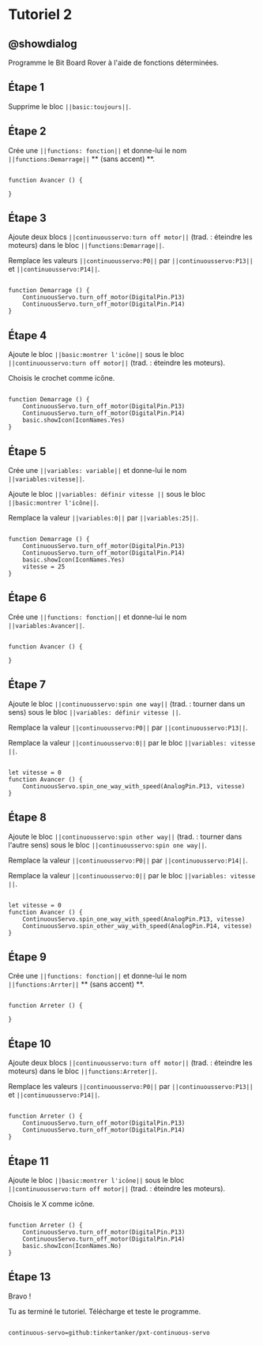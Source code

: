 # Tutoriel 2

## @showdialog

Programme le Bit Board Rover à l'aide de fonctions déterminées.


## Étape 1

Supprime le bloc ``||basic:toujours||``.

## Étape 2

Crée une ``||functions: fonction||`` et donne-lui le nom ``||functions:Demarrage||`` ** (sans accent) **.

```blocks

function Avancer () {
	
}

```

## Étape 3

Ajoute deux blocs ``||continuousservo:turn off motor||`` (trad. : éteindre les moteurs) dans le bloc ``||functions:Demarrage||``.

Remplace les valeurs ``||continuousservo:P0||`` par ``||continuousservo:P13||`` et ``||continuousservo:P14||``.

```blocks

function Demarrage () {
    ContinuousServo.turn_off_motor(DigitalPin.P13)
    ContinuousServo.turn_off_motor(DigitalPin.P14)
}

```

## Étape 4

Ajoute le bloc ``||basic:montrer l'icône||`` sous le bloc ``||continuousservo:turn off motor||`` (trad. : éteindre les moteurs).

Choisis le crochet comme icône.

```blocks

function Demarrage () {
    ContinuousServo.turn_off_motor(DigitalPin.P13)
    ContinuousServo.turn_off_motor(DigitalPin.P14)
    basic.showIcon(IconNames.Yes)
}

```

## Étape 5

Crée une ``||variables: variable||`` et donne-lui le nom ``||variables:vitesse||``.

Ajoute le bloc ``||variables: définir vitesse ||`` sous le bloc ``||basic:montrer l'icône||``.

Remplace la valeur ``||variables:0||`` par ``||variables:25||``.

```blocks

function Demarrage () {
    ContinuousServo.turn_off_motor(DigitalPin.P13)
    ContinuousServo.turn_off_motor(DigitalPin.P14)
    basic.showIcon(IconNames.Yes)
    vitesse = 25
}

```

## Étape 6

Crée une ``||functions: fonction||`` et donne-lui le nom ``||variables:Avancer||``.

```blocks

function Avancer () {
	
}

```

## Étape 7

Ajoute le bloc ``||continuousservo:spin one way||`` (trad. : tourner dans un sens) sous le bloc ``||variables: définir vitesse ||``.

Remplace la valeur ``||continuousservo:P0||`` par ``||continuousservo:P13||``.

Remplace la valeur ``||continuousservo:0||`` par le bloc ``||variables: vitesse ||``.

```blocks

let vitesse = 0
function Avancer () {
    ContinuousServo.spin_one_way_with_speed(AnalogPin.P13, vitesse)
}

```

## Étape 8

Ajoute le bloc ``||continuousservo:spin other way||`` (trad. : tourner dans l'autre sens) sous le bloc ``||continuousservo:spin one way||``.

Remplace la valeur ``||continuousservo:P0||`` par ``||continuousservo:P14||``.

Remplace la valeur ``||continuousservo:0||`` par le bloc ``||variables: vitesse ||``.

```blocks

let vitesse = 0
function Avancer () {
    ContinuousServo.spin_one_way_with_speed(AnalogPin.P13, vitesse)
    ContinuousServo.spin_other_way_with_speed(AnalogPin.P14, vitesse)
}

```

## Étape 9

Crée une ``||functions: fonction||`` et donne-lui le nom ``||functions:Arrter||`` ** (sans accent) **.

```blocks

function Arreter () {
	
}

```

## Étape 10

Ajoute deux blocs ``||continuousservo:turn off motor||`` (trad. : éteindre les moteurs) dans le bloc ``||functions:Arreter||``.

Remplace les valeurs ``||continuousservo:P0||`` par ``||continuousservo:P13||`` et ``||continuousservo:P14||``.

```blocks

function Arreter () {
    ContinuousServo.turn_off_motor(DigitalPin.P13)
    ContinuousServo.turn_off_motor(DigitalPin.P14)
}

```

## Étape 11

Ajoute le bloc ``||basic:montrer l'icône||`` sous le bloc ``||continuousservo:turn off motor||`` (trad. : éteindre les moteurs).

Choisis le X comme icône.

```blocks

function Arreter () {
    ContinuousServo.turn_off_motor(DigitalPin.P13)
    ContinuousServo.turn_off_motor(DigitalPin.P14)
    basic.showIcon(IconNames.No)
}

```

## Étape 13

Bravo !

Tu as terminé le tutoriel. Télécharge et teste le programme.

```package

continuous-servo=github:tinkertanker/pxt-continuous-servo

```
